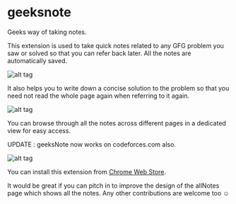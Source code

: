 # geeksnote


Geeks way of taking notes.

This extension is used to take quick notes related to any GFG problem you saw or solved so that you can refer back later. All the notes are automatically saved.

![alt tag](https://lh3.googleusercontent.com/FC_v8Tf1aIx0coAA3t7R5ysq6f1D6Gni6IUa3pcaG664QSn5VPLDZtYAzN_5nlRHWjPgaYSopw=s640-h400-e365-rw)

It also helps you to write down a concise solution to the problem so that you need not read the whole page again when referring to it again.


![alt tag](https://lh3.googleusercontent.com/HCnWYr2xha9zjTOSO7ivImnX9W6o4hSsjt_d-pBwXDi2Jo2htmPYy15qIhB_9ELfAc7I_2jrsg=s640-h400-e365-rw)

You can browse through all the notes across different pages in a dedicated view for easy access.


UPDATE :  geeksNote now works on codeforces.com also. 

![alt tag](https://lh3.googleusercontent.com/9gEyCS-QhrhKGgYhgDg6mLvPHagQu45RI_D4Ro82GclP5zsEZii8MXTu9XwIPNgNg24hPvCYwQY=s640-h400-e365-rw)


You can install this extension from [Chrome Web Store](https://chrome.google.com/webstore/detail/geeksnote/madmdfkpjojhbedohmenmgpedfdgbfio?hl=en).

It would be great if you can pitch in to improve the design of the allNotes page which shows all the notes. Any other contributions are welcome too ☺
